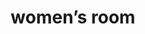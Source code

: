 ---
layout: symbols
title: women’s room
emoji: womens_room
permalink: 🚺.html
image: assets/img/3moji/womens_room.png
---